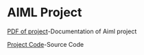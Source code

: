# AIML Project

[PDF of project](https://github.com/TejavathChakridhar/PROJECTS_/blob/main/aimlfinal.pdf)-Documentation of Aiml project

[Project Code](https://github.com/TejavathChakridhar/PROJECTS_/blob/main/project.ipynb)-Source Code 
